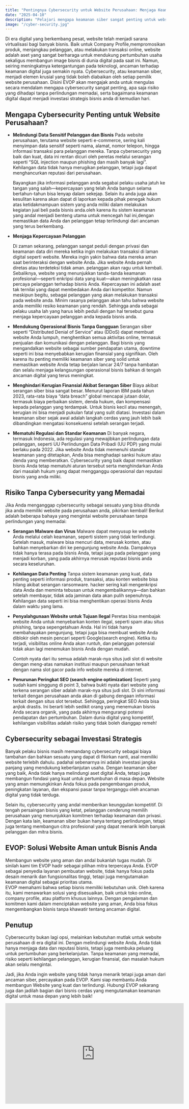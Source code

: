 ```yaml
---
title: "Pentingnya Cybersecurity untuk Website Perusahaan: Menjaga Keamanan Digital di Era Modern"
date: "2025-04-10"
description: "Pelajari mengapa keamanan siber sangat penting untuk website"
image: "/cyber-security.jpg"
---
```


Di era digital yang berkembang pesat, website telah menjadi sarana virtualisasi bagi banyak bisnis. Baik untuk Company Profile,mempromosikan produk, menjangkau pelanggan, atau melakukan transaksi online, website adalah aset yang sangat berharaga untuk mendukung pertumbuhan usaha sekaligus membangun image bisnis di dunia digital pada saat ini. Namun, seiring meningkatnya ketergantungan pada teknologi, ancaman terhadap keamanan digital juga semakin nyata. Cybersecurity, atau keamanan siber, menjadi elemen krusial yang tidak boleh diabaikan oleh setiap pemilik website perusahaan. Disini EVOP akan mengajak anda untuk mengulas secara mendalam mengapa cybersecurity sangat penting, apa saja risiko yang dihadapi tanpa perlindungan memadai, serta bagaimana keamanan digital dapat menjadi investasi strategis bisnis anda di kemudian hari.

## Mengapa Cybersecurity Penting untuk Website Perusahaan?

- **Melindungi Data Sensitif Pelanggan dan Bisnis**
  Pada website perusahaan, terutama website seperti e-commerce, sering kali menyimpan data sensitif seperti nama, alamat, nomor telepon, hingga informasi transaksi para pelanggan mereka. Tanpa cybersecurity yang baik dan kuat, data ini rentan dicuri oleh peretas melalui serangan seperti “SQL injection maupun phishing dan masih banyak lagi”. Kehilangan data tidak hanya merugikan pelanggan, tetapi juga dapat menghancurkan reputasi dari perusahaan.

  Bayangkan jika informasi pelanggan anda segabai pelaku usaha jatuh ke tangan yang salah—kepercayaan yang telah Anda bangun selama bertahun-tahun bisa lenyap dalam sekejap. Selain itu anda juga akan kesulitan karena akan dapat di laporkan kepada pihak penegak hukum atas ketidakmampuan sistem yang anda miliki dalam melakukan kegiatan jual beli pada bisnis anda.oleh karena itu sistem keamanan yang andal menjadi benteng utama untuk mencegah hal ini,dengan memastikan data Anda dan pelanggan tetap terlindungi dari ancaman yang terus berkembang.

- **Menjaga Kepercayaan Pelanggan**

  Di zaman sekarang, pelanggan sangat peduli dengan privasi dan keamanan data diri mereka ketika ingin melakukan transaksi di laman digital seperti website. Mereka ingin yakin bahwa data mereka aman saat berinteraksi dengan website Anda. Jika website Anda pernah diretas atau terdeteksi tidak aman. pelanggan akan ragu untuk kembali. Sebaliknya, website yang menunjukkan tanda-tanda keamanan profesional—seperti enkripsi data yang kuat—akan meningkatkan rasa percaya pelanggan terhadap bisnis Anda. Kepercayaan ini adalah aset tak ternilai yang dapat membedakan Anda dari kompetitor. Namun meskipun begitu, sebagai pelanggan yang akan melakukan transaksi pada website anda. Minim rasanya pelanggan akan tahu bahwa website anda memiliki resiko keamanan yang rendah. Sehingga anda sebagai pelaku usaha lah yang harus lebih peduli dengan hal tersebut guna menjaga kepercayaan pelanggan anda kepada bisnis anda.

- **Mendukung Operasional Bisnis Tanpa Gangguan**
  Serangan siber seperti “Distributed Denial of Service” atau (DDoS) dapat membuat website Anda lumpuh, menghentikan semua aktivitas online, termasuk penjualan dan komunikasi dengan pelanggan. Bagi bisnis yang mengandalkan website sebagai sumber pendapatan utama, downtime seperti ini bisa menyebabkan kerugian finansial yang signifikan. Oleh karena itu penting memiliki keamanan siber yang solid untuk memastikan website Anda tetap berjalan lancar 24/7 tanpa hambatan dan selalu menjaga kelangsungan operasional bisnis bahkan di tengah ancaman digital yang terus meningkat.

- **Menghindari Kerugian Finansial Akibat Serangan Siber**
  Biaya akibat serangan siber bisa sangat besar. Menurut laporan IBM pada tahun 2023, rata-rata biaya “data breach” global mencapai jutaan dolar, termasuk biaya perbaikan sistem, denda hukum, dan kompensasi kepada pelanggan yang terdampak. Untuk bisnis kecil atau menengah, kerugian ini bisa menjadi pukulan fatal yang sulit diatasi. Investasi dalam keamanan siber sejak awal adalah langkah cerdas yang jauh lebih baik dibandingkan mengatasi konsekuensi setelah serangan terjadi.

- **Mematuhi Regulasi dan Standar Keamanan**
  Di banyak negara, termasuk Indonesia, ada regulasi yang mewajibkan perlindungan data pelanggan, seperti UU Perlindungan Data Pribadi (UU PDP) yang mulai berlaku pada 2022. Jika website Anda tidak memenuhi standar keamanan yang ditetapkan, Anda bisa menghadapi sanksi hukum atau denda yang memberatkan. Cybersecurity yang baik dapat memastikan bisnis Anda tetap mematuhi aturan tersebut serta menghindarkan Anda dari masalah hukum yang dapat mengganggu operasional dan reputasi bisnis yang anda miliki.

## Risiko Tanpa Cybersecurity yang Memadai

Jika Anda menganggap cybersecurity sebagai sesuatu yang bisa ditunda jika anda memiliki website pada perusahaan anda, pikirkan kembali!
Berikut adalah beberapa bahaya yang mengintai website perusahaan tanpa perlindungan yang memadai:

- **Serangan Malware dan Virus**
  Malware dapat menyusup ke website Anda melalui celah keamanan, seperti sistem yang tidak terlindungi. Setelah masuk, malware bisa mencuri data, merusak konten, atau bahkan menyebarkan diri ke pengunjung website Anda. Dampaknya tidak hanya terasa pada bisnis Anda, tetapi juga pada pelanggan yang menjadi korban, yang pada akhirnya merusak reputasi bisnis anda secara keseluruhan.

- **Kehilangan Data Penting**
  Tanpa sistem keamanan yang kuat, data penting seperti informasi produk, transaksi, atau konten website bisa hilang akibat serangan ransomware. hacker sering kali mengenkripsi data Anda dan meminta tebusan untuk mengembalikannya—dan bahkan setelah membayar, tidak ada jaminan data akan pulih sepenuhnya. Kehilangan data seperti ini bisa menghentikan operasi bisnis Anda dalam waktu yang lama.

- **Penyalahgunaan Website untuk Tujuan Ilegal**
  Peretas bisa membajak website Anda untuk menyebarkan konten ilegal, seperti spam atau situs phishing, tanpa sepengetahuan Anda. Hal ini tidak hanya membahayakan pengunjung, tetapi juga bisa membuat website Anda diblokir oleh mesin pencari seperti Google(search engine). Ketika itu terjadi, visibilitas online Anda akan runtuh, dan pelanggan potensial tidak akan lagi menemukan bisnis Anda dengan mudah.

  Contoh nyata dari itu semua adalah marak-nya situs judi slot di website dengan meng-atas namakan institusi maupun perusahaan terkait dengan nama slot gacor pada info website mereka di internet.

- **Penurunan Peringkat SEO (search engine optimization)**
  Seperti yang sudah kami singgung di point 3, bahwa bukti nyata dari website yang terkena serangan siber adalah marak-nya situs judi slot. Di sini informasi terkait dengan perusahaan anda akan di gabung dengaan informasi terkait dengan situs slot tersebut. Sehingga, peringkat SEO Anda bisa anjlok drastis. Ini berarti lebih sedikit orang yang menemukan bisnis Anda secara organik, yang pada akhirnya mengurangi potensi pendapatan dan pertumbuhan. Dalam dunia digital yang kompetitif, kehilangan visibilitas adalah risiko yang tidak boleh dianggap remeh!

## Cybersecurity sebagai Investasi Strategis

Banyak pelaku bisnis masih memandang cybersecurity sebagai biaya tambahan dan bahkan sesuatu yang dapat di fikirkan nanti, asal memiliki website terlebih dahulu. padahal sebenarnya ini adalah investasi jangka panjang yang mendukung keberlanjutan usaha. Dengan keamanan siber yang baik, Anda tidak hanya melindungi aset digital Anda, tetapi juga membangun fondasi yang kuat untuk pertumbuhan di masa depan. Website yang aman memungkinkan Anda fokus pada pengembangan produk, peningkatan layanan, dan ekspansi pasar tanpa terganggu oleh ancaman digital yang tidak terduga.

Selain itu, cybersecurity yang andal memberikan keunggulan kompetitif. Di tengah persaingan bisnis yang ketat, pelanggan cenderung memilih perusahaan yang menunjukkan komitmen terhadap keamanan dan privasi. Dengan kata lain, keamanan siber bukan hanya tentang perlindungan, tetapi juga tentang membangun citra profesional yang dapat menarik lebih banyak pelanggan dan mitra bisnis.

## EVOP: Solusi Website Aman untuk Bisnis Anda

Membangun website yang aman dan andal bukanlah tugas mudah. Di sinilah kami tim EVOP hadir sebagai pilihan mitra terpercaya Anda. EVOP sebagai penyedia layanan pembuatan website, tidak hanya fokus pada desain menarik dan fungsionalitas tinggi, tetapi juga mengutamakan keamanan digital sebagai prioritas utama.  
EVOP memahami bahwa setiap bisnis memiliki kebutuhan unik. Oleh karena itu, kami menawarkan solusi yang disesuaikan, baik untuk toko online, company profile, atau platform khusus lainnya. Dengan pengalaman dan komitmen kami dalam menciptakan website yang aman, Anda bisa fokus mengembangkan bisnis tanpa khawatir tentang ancaman digital.

## Penutup

Cybersecurity bukan lagi opsi, melainkan kebutuhan mutlak untuk website perusahaan di era digital ini. Dengan melindungi website Anda, Anda tidak hanya menjaga data dan reputasi bisnis, tetapi juga membuka peluang untuk pertumbuhan yang berkelanjutan. Tanpa keamanan yang memadai, risiko seperti kehilangan pelanggan, kerugian finansial, dan masalah hukum akan selalu mengintai.

Jadi, jika Anda ingin website yang tidak hanya menarik tetapi juga aman dari ancaman siber, percayakan pada EVOP. Kami siap membantu Anda membangun Website yang kuat dan terlindungi. Hubungi EVOP sekarang juga dan jadilah bagian dari bisnis cerdas yang mengutamakan keamanan digital untuk masa depan yang lebih baik!

<iframe width="560" height="315" src="https://www.youtube.com/embed/khX7-m_Yi-E?si=gl_jR6b49joEJkEl" title="YouTube video player" frameborder="0" allow="accelerometer; autoplay; clipboard-write; encrypted-media; gyroscope; picture-in-picture; web-share" referrerpolicy="strict-origin-when-cross-origin" allowfullscreen></iframe>
